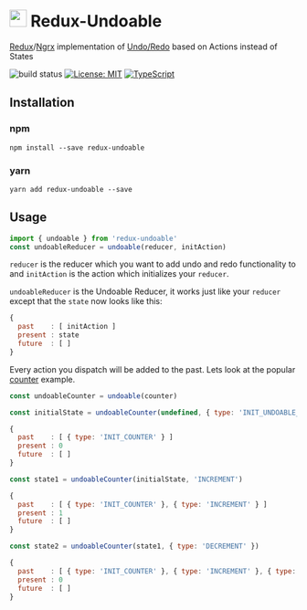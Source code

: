 # <img src='https://raw.githubusercontent.com/JannicBeck/redux-undoable/master/logo/logo.png?token=AI2CACFgaovya0RMkjrQ9RN4Cai5DLr0ks5Z48vMwA%3D%3D' height='30'> Redux-Undoable

[Redux](https://github.com/reactjs/redux)/[Ngrx](https://github.com/ngrx) implementation of [Undo/Redo](http://redux.js.org/docs/recipes/ImplementingUndoHistory.html) based on Actions instead of States

![build status](https://circleci.com/gh/JannicBeck/redux-undoable.svg?style=shield&circle-token=cc8e771451b141cec76a278794a6c9077e58dfc9)
[![License: MIT](https://img.shields.io/badge/License-MIT-blue.svg)](https://github.com/JannicBeck/redux-undoable/blob/master/LICENSE)
[![TypeScript](https://img.shields.io/badge/%3C%2F%3E-Typescript-blue.svg)](https://www.typescriptlang.org/)

## Installation
### npm
```
npm install --save redux-undoable
```

### yarn
```
yarn add redux-undoable --save
```
## Usage
```js
import { undoable } from 'redux-undoable'
const undoableReducer = undoable(reducer, initAction)
```
`reducer` is the reducer which you want to add undo and redo functionality to and `initAction` is the action which initializes your `reducer`.

`undoableReducer` is the Undoable Reducer, it works just like your `reducer` except that the `state` now looks like this:

```js
{
  past    : [ initAction ]
  present : state
  future  : [ ]
}
```
Every action you dispatch will be added to the past.
Lets look at the popular [counter](https://github.com/reactjs/redux/tree/master/examples/counter) example.

```js
const undoableCounter = undoable(counter)

const initialState = undoableCounter(undefined, { type: 'INIT_UNDOABLE_COUNTER' })

{
  past    : [ { type: 'INIT_COUNTER' } ]
  present : 0
  future  : [ ]
}

const state1 = undoableCounter(initialState, 'INCREMENT')

{
  past    : [ { type: 'INIT_COUNTER' }, { type: 'INCREMENT' } ]
  present : 1
  future  : [ ]
}

const state2 = undoableCounter(state1, { type: 'DECREMENT' })

{
  past    : [ { type: 'INIT_COUNTER' }, { type: 'INCREMENT' }, { type: 'DECREMENT' } ]
  present : 0
  future  : [ ]
}
```

